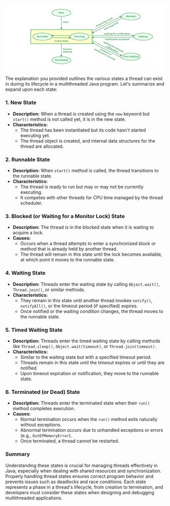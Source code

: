![alt text](image-1.png)

The explanation you provided outlines the various states a thread can exist in during its lifecycle in a multithreaded Java program. Let's summarize and expand upon each state:

### 1. New State

- **Description:** When a thread is created using the `new` keyword but `start()` method is not called yet, it is in the new state.
- **Characteristics:**
  - The thread has been instantiated but its code hasn't started executing yet.
  - The thread object is created, and internal data structures for the thread are allocated.

### 2. Runnable State

- **Description:** When `start()` method is called, the thread transitions to the runnable state.
- **Characteristics:**
  - The thread is ready to run but may or may not be currently executing.
  - It competes with other threads for CPU time managed by the thread scheduler.

### 3. Blocked (or Waiting for a Monitor Lock) State

- **Description:** The thread is in the blocked state when it is waiting to acquire a lock.
- **Causes:**
  - Occurs when a thread attempts to enter a synchronized block or method that is already held by another thread.
  - The thread will remain in this state until the lock becomes available, at which point it moves to the runnable state.

### 4. Waiting State

- **Description:** Threads enter the waiting state by calling `Object.wait()`, `Thread.join()`, or similar methods.
- **Characteristics:**
  - They remain in this state until another thread invokes `notify()`, `notifyAll()`, or the timeout period (if specified) expires.
  - Once notified or the waiting condition changes, the thread moves to the runnable state.

### 5. Timed Waiting State

- **Description:** Threads enter the timed waiting state by calling methods like `Thread.sleep()`, `Object.wait(timeout)`, or `Thread.join(timeout)`.
- **Characteristics:**
  - Similar to the waiting state but with a specified timeout period.
  - Threads remain in this state until the timeout expires or until they are notified.
  - Upon timeout expiration or notification, they move to the runnable state.

### 6. Terminated (or Dead) State

- **Description:** Threads enter the terminated state when their `run()` method completes execution.
- **Causes:**
  - Normal termination occurs when the `run()` method exits naturally without exceptions.
  - Abnormal termination occurs due to unhandled exceptions or errors (e.g., `OutOfMemoryError`).
  - Once terminated, a thread cannot be restarted.

### Summary

Understanding these states is crucial for managing threads effectively in Java, especially when dealing with shared resources and synchronization. Properly handling thread states ensures correct program behavior and prevents issues such as deadlocks and race conditions. Each state represents a phase in a thread's lifecycle, from creation to termination, and developers must consider these states when designing and debugging multithreaded applications.
